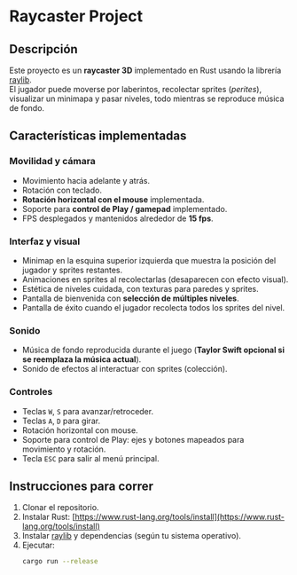 # Raycaster Project

## Descripción
Este proyecto es un **raycaster 3D** implementado en Rust usando la librería [raylib](https://www.raylib.com/).  
El jugador puede moverse por laberintos, recolectar sprites (*perites*), visualizar un minimapa y pasar niveles, todo mientras se reproduce música de fondo.  



## Características implementadas

### Movilidad y cámara
- Movimiento hacia adelante y atrás.  
- Rotación con teclado.  
- **Rotación horizontal con el mouse** implementada.  
- Soporte para **control de Play / gamepad** implementado.  
- FPS desplegados y mantenidos alrededor de **15 fps**.

### Interfaz y visual
- Minimap en la esquina superior izquierda que muestra la posición del jugador y sprites restantes.  
- Animaciones en sprites al recolectarlas (desaparecen con efecto visual).  
- Estética de niveles cuidada, con texturas para paredes y sprites.  
- Pantalla de bienvenida con **selección de múltiples niveles**.  
- Pantalla de éxito cuando el jugador recolecta todos los sprites del nivel.  

### Sonido
- Música de fondo reproducida durante el juego (**Taylor Swift opcional si se reemplaza la música actual**).  
- Sonido de efectos al interactuar con sprites (colección).

### Controles
- Teclas `W`, `S` para avanzar/retroceder.  
- Teclas `A`, `D` para girar.  
- Rotación horizontal con mouse.  
- Soporte para control de Play: ejes y botones mapeados para movimiento y rotación.  
- Tecla `ESC` para salir al menú principal.  




## Instrucciones para correr
1. Clonar el repositorio.  
2. Instalar Rust: [https://www.rust-lang.org/tools/install](https://www.rust-lang.org/tools/install)  
3. Instalar [raylib](https://www.raylib.com/) y dependencias (según tu sistema operativo).  
4. Ejecutar:
   ```bash
   cargo run --release

